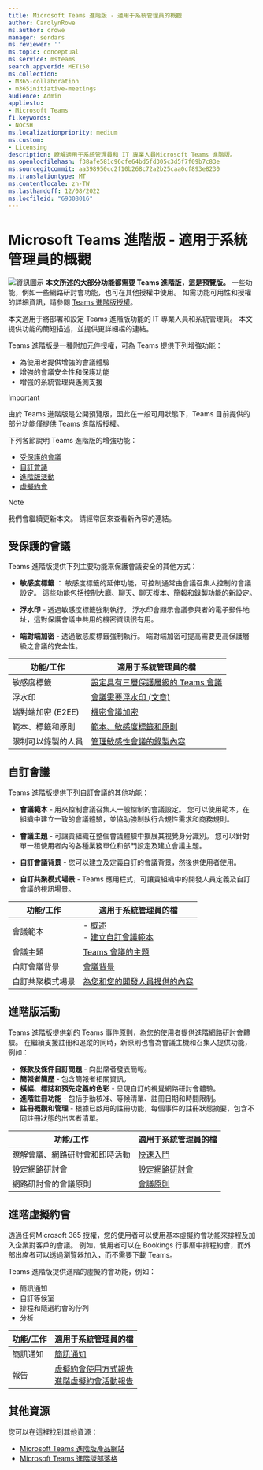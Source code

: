 ```yaml
---
title: Microsoft Teams 進階版 - 適用于系統管理員的概觀
author: CarolynRowe
ms.author: crowe
manager: serdars
ms.reviewer: ''
ms.topic: conceptual
ms.service: msteams
search.appverid: MET150
ms.collection:
- M365-collaboration
- m365initiative-meetings
audience: Admin
appliesto:
- Microsoft Teams
f1.keywords:
- NOCSH
ms.localizationpriority: medium
ms.custom:
- Licensing
description: 瞭解適用于系統管理員和 IT 專業人員Microsoft Teams 進階版。
ms.openlocfilehash: f38afe581c96cfe64bd5fd305c3d5f7f09b7c83e
ms.sourcegitcommit: aa398950cc2f10b268c72a2b25caa0cf893e8230
ms.translationtype: MT
ms.contentlocale: zh-TW
ms.lasthandoff: 12/08/2022
ms.locfileid: "69308016"
---
```

# <a name="microsoft-teams-premium---overview-for-administrators"></a>Microsoft Teams 進階版 - 適用于系統管理員的概觀

![資訊圖示 ](media/info.png) **本文所述的大部分功能都需要 Teams 進階版，這是預覽版。** 一些功能，例如一些網路研討會功能，也可在其他授權中使用。 如需功能可用性和授權的詳細資訊，請參閱 [Teams 進階版授權](teams-add-on-licensing/licensing-enhance-teams.md)。

本文適用于將部署和設定 Teams 進階版功能的 IT 專業人員和系統管理員。 本文提供功能的簡短描述，並提供更詳細檔的連結。

Teams 進階版是一種附加元件授權，可為 Teams 提供下列增強功能：  

-   為使用者提供增強的會議體驗
-   增強的會議安全性和保護功能 
-   增強的系統管理與遙測支援


> [!IMPORTANT]
> 由於 Teams 進階版是公開預覽版，因此在一般可用狀態下，Teams 目前提供的部分功能僅提供 Teams 進階版授權。 

下列各節說明 Teams 進階版的增強功能：

- [受保護的會議](#protected-meetings)
- [自訂會議](#custom-meetings)
- [進階版活動](#premium-events)
- [虛擬約會](#advanced-virtual-appointments)

> [!Note]
>我們會繼續更新本文。 請經常回來查看新內容的連結。

## <a name="protected-meetings"></a>受保護的會議

Teams 進階版提供下列主要功能來保護會議安全的其他方式： 

- **敏感度標籤** ： 敏感度標籤的延伸功能，可控制通常由會議召集人控制的會議設定。 這些功能包括控制大廳、聊天、聊天複本、簡報和錄製功能的新設定。

- **浮水印** - 透過敏感度標籤強制執行。 浮水印會顯示會議參與者的電子郵件地址，這對保護會議中共用的機密資訊很有用。 

- **端對端加密** - 透過敏感度標籤強制執行。 端對端加密可提高需要更高保護層級之會議的安全性。




| 功能/工作  | 適用于系統管理員的檔 |
| -------------------- | ----------- | 
| 敏感度標籤 | [設定具有三層保護層級的 Teams 會議](configure-meetings-three-tiers-protection.md) | 
| 浮水印 | [會議需要浮水印 (文章) ](watermark-meeting-content-video.md) |
| 端對端加密 (E2EE)  | [機密會議加密](end-to-end-encrypted-meetings.md) | 
| 範本、標籤和原則 | [範本、敏感度標籤和原則](meeting-templates-sensitivity-labels-policies.md)
| 限制可以錄製的人員 | [管理敏感性會議的錄製內容](manage-meeting-recording-options.md) | 


## <a name="custom-meetings"></a>自訂會議

Teams 進階版提供下列自訂會議的其他功能：

- **會議範本** - 用來控制會議召集人一般控制的會議設定。 您可以使用範本，在組織中建立一致的會議體驗，並協助強制執行合規性需求和商務規則。

- **會議主題** - 可讓貴組織在整個會議體驗中擴展其視覺身分識別。 您可以針對單一租使用者內的各種業務單位和部門設定及建立會議主題。

- **自訂會議背景** - 您可以建立及定義自訂的會議背景，然後供使用者使用。 

- **自訂共聚模式場景** - Teams 應用程式，可讓貴組織中的開發人員定義及自訂會議的視訊場景。  

| 功能/工作 | 適用于系統管理員的檔 |
| -------------------- | ----------- | 
| 會議範本 | - [概述](custom-meeting-templates-overview.md)<br>- [建立自訂會議範本](create-custom-meeting-template.md)|
| 會議主題 | [Teams 會議的主題](meeting-themes.md) | 
| 自訂會議背景 | [會議背景](custom-meeting-backgrounds.md)| 
| 自訂共聚模式場景 | [為您和您的開發人員提供的內容](/microsoftteams/platform/apps-in-teams-meetings/teams-together-mode)| 





## <a name="premium-events"></a>進階版活動

Teams 進階版提供新的 Teams 事件原則，為您的使用者提供進階網路研討會體驗。 在繼續支援註冊和追蹤的同時，新原則也會為會議主機和召集人提供功能，例如：

- **條款及條件自訂問題** - 向出席者發表簡報。
- **簡報者簡歷** - 包含簡報者相關資訊。
- **橫幅、標誌和預先定義的色彩** - 呈現自訂的視覺網路研討會體驗。
- **進階註冊功能** - 包括手動核准、等候清單、註冊日期和時間限制。
- **註冊概觀和管理** - 根據已啟用的註冊功能，每個事件的註冊狀態摘要，包含不同註冊狀態的出席者清單。


| 功能/工作 | 適用于系統管理員的檔 | 
| -------------------- | ----------- | 
| 瞭解會議、網路研討會和即時活動 | [快速入門](quick-start-meetings-live-events.md) | 
| 設定網路研討會 | [設定網路研討會](set-up-webinars.md) | 
| 網路研討會的會議原則 | [會議原則](meeting-policies-in-teams-general.md)




## <a name="advanced-virtual-appointments"></a>進階虛擬約會

透過任何Microsoft 365 授權，您的使用者可以使用基本虛擬約會功能來排程及加入企業對客戶的會議。 例如，使用者可以在 Bookings 行事曆中排程約會，而外部出席者可以透過瀏覽器加入，而不需要下載 Teams。 

Teams 進階版提供進階的虛擬約會功能，例如：

- 簡訊通知
- 自訂等候室
- 排程和隨選約會的佇列
- 分析

| 功能/工作  | 適用于系統管理員的檔 | 
| -------------------- | ----------- | 
| 簡訊通知  | [簡訊通知](bookings-app-admin.md#sms-text-notifications) | 
| 報告 | [虛擬約會使用方式報告](/microsoft-365/frontline/virtual-appointments-usage-report?bc=%2fmicrosoftteams%2fbreadcrumb%2ftoc.json&toc=%2fmicrosoftteams%2ftoc.json)<br>[進階虛擬約會活動報告](/microsoft-365/frontline/advanced-virtual-appointments-activity-report?bc=%2fmicrosoftteams%2fbreadcrumb%2ftoc.json&toc=%2fmicrosoftteams%2ftoc.json) | 



## <a name="additional-resources"></a>其他資源

您可以在這裡找到其他資源：

- [Microsoft Teams 進階版產品網站](https://www.microsoft.com/microsoft-teams/premium)
- [Microsoft Teams 進階版部落格](https://www.microsoft.com/microsoft-365/blog/2022/10/12/introducing-microsoft-teams-premium-the-better-way-to-meet/)



